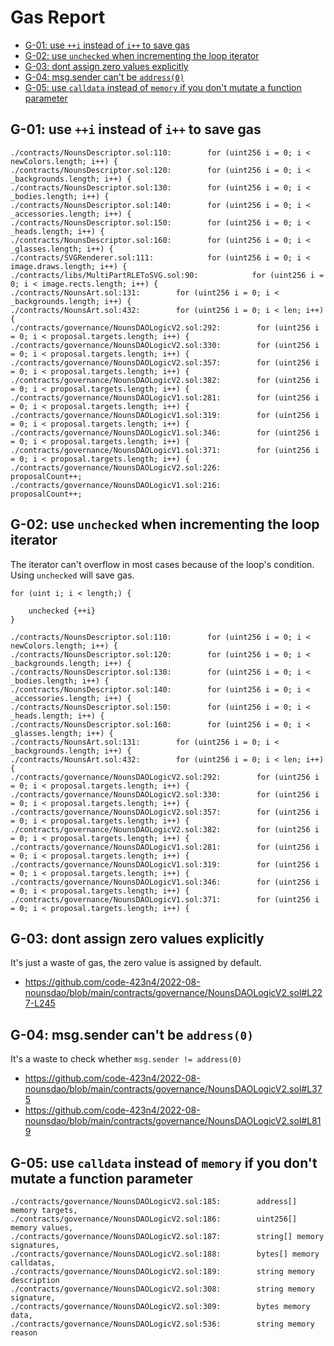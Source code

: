 # Gas Report

- [G-01: use `++i` instead of `i++` to save gas](#g-01-use-i-instead-of-i-to-save-gas)
- [G-02: use `unchecked` when incrementing the loop iterator](#g-02-use-unchecked-when-incrementing-the-loop-iterator)
- [G-03: dont assign zero values explicitly](#g-03-dont-assign-zero-values-explicitly)
- [G-04: msg.sender can't be `address(0)`](#g-04-msgsender-cant-be-address0)
- [G-05: use `calldata` instead of `memory` if you don't mutate a function parameter](#g-05-use-calldata-instead-of-memory-if-you-dont-mutate-a-function-parameter)

## G-01: use `++i` instead of `i++` to save gas

```
./contracts/NounsDescriptor.sol:110:        for (uint256 i = 0; i < newColors.length; i++) {
./contracts/NounsDescriptor.sol:120:        for (uint256 i = 0; i < _backgrounds.length; i++) {
./contracts/NounsDescriptor.sol:130:        for (uint256 i = 0; i < _bodies.length; i++) {
./contracts/NounsDescriptor.sol:140:        for (uint256 i = 0; i < _accessories.length; i++) {
./contracts/NounsDescriptor.sol:150:        for (uint256 i = 0; i < _heads.length; i++) {
./contracts/NounsDescriptor.sol:160:        for (uint256 i = 0; i < _glasses.length; i++) {
./contracts/SVGRenderer.sol:111:            for (uint256 i = 0; i < image.draws.length; i++) {
./contracts/libs/MultiPartRLEToSVG.sol:90:            for (uint256 i = 0; i < image.rects.length; i++) {
./contracts/NounsArt.sol:131:        for (uint256 i = 0; i < _backgrounds.length; i++) {
./contracts/NounsArt.sol:432:        for (uint256 i = 0; i < len; i++) {
./contracts/governance/NounsDAOLogicV2.sol:292:        for (uint256 i = 0; i < proposal.targets.length; i++) {
./contracts/governance/NounsDAOLogicV2.sol:330:        for (uint256 i = 0; i < proposal.targets.length; i++) {
./contracts/governance/NounsDAOLogicV2.sol:357:        for (uint256 i = 0; i < proposal.targets.length; i++) {
./contracts/governance/NounsDAOLogicV2.sol:382:        for (uint256 i = 0; i < proposal.targets.length; i++) {
./contracts/governance/NounsDAOLogicV1.sol:281:        for (uint256 i = 0; i < proposal.targets.length; i++) {
./contracts/governance/NounsDAOLogicV1.sol:319:        for (uint256 i = 0; i < proposal.targets.length; i++) {
./contracts/governance/NounsDAOLogicV1.sol:346:        for (uint256 i = 0; i < proposal.targets.length; i++) {
./contracts/governance/NounsDAOLogicV1.sol:371:        for (uint256 i = 0; i < proposal.targets.length; i++) {
./contracts/governance/NounsDAOLogicV2.sol:226:        proposalCount++;
./contracts/governance/NounsDAOLogicV1.sol:216:        proposalCount++;
```

## G-02: use `unchecked` when incrementing the loop iterator

The iterator can't overflow in most cases because of the loop's condition. Using `unchecked` will save gas.

```sol
for (uint i; i < length;) {

    unchecked {++i}
}
```

```
./contracts/NounsDescriptor.sol:110:        for (uint256 i = 0; i < newColors.length; i++) {
./contracts/NounsDescriptor.sol:120:        for (uint256 i = 0; i < _backgrounds.length; i++) {
./contracts/NounsDescriptor.sol:130:        for (uint256 i = 0; i < _bodies.length; i++) {
./contracts/NounsDescriptor.sol:140:        for (uint256 i = 0; i < _accessories.length; i++) {
./contracts/NounsDescriptor.sol:150:        for (uint256 i = 0; i < _heads.length; i++) {
./contracts/NounsDescriptor.sol:160:        for (uint256 i = 0; i < _glasses.length; i++) {
./contracts/NounsArt.sol:131:        for (uint256 i = 0; i < _backgrounds.length; i++) {
./contracts/NounsArt.sol:432:        for (uint256 i = 0; i < len; i++) {
./contracts/governance/NounsDAOLogicV2.sol:292:        for (uint256 i = 0; i < proposal.targets.length; i++) {
./contracts/governance/NounsDAOLogicV2.sol:330:        for (uint256 i = 0; i < proposal.targets.length; i++) {
./contracts/governance/NounsDAOLogicV2.sol:357:        for (uint256 i = 0; i < proposal.targets.length; i++) {
./contracts/governance/NounsDAOLogicV2.sol:382:        for (uint256 i = 0; i < proposal.targets.length; i++) {
./contracts/governance/NounsDAOLogicV1.sol:281:        for (uint256 i = 0; i < proposal.targets.length; i++) {
./contracts/governance/NounsDAOLogicV1.sol:319:        for (uint256 i = 0; i < proposal.targets.length; i++) {
./contracts/governance/NounsDAOLogicV1.sol:346:        for (uint256 i = 0; i < proposal.targets.length; i++) {
./contracts/governance/NounsDAOLogicV1.sol:371:        for (uint256 i = 0; i < proposal.targets.length; i++) {
```

## G-03: dont assign zero values explicitly

It's just a waste of gas, the zero value is assigned by default.

- https://github.com/code-423n4/2022-08-nounsdao/blob/main/contracts/governance/NounsDAOLogicV2.sol#L227-L245

## G-04: msg.sender can't be `address(0)`

It's a waste to check whether `msg.sender != address(0)`

- https://github.com/code-423n4/2022-08-nounsdao/blob/main/contracts/governance/NounsDAOLogicV2.sol#L375
- https://github.com/code-423n4/2022-08-nounsdao/blob/main/contracts/governance/NounsDAOLogicV2.sol#L819

## G-05: use `calldata` instead of `memory` if you don't mutate a function parameter

```
./contracts/governance/NounsDAOLogicV2.sol:185:        address[] memory targets,
./contracts/governance/NounsDAOLogicV2.sol:186:        uint256[] memory values,
./contracts/governance/NounsDAOLogicV2.sol:187:        string[] memory signatures,
./contracts/governance/NounsDAOLogicV2.sol:188:        bytes[] memory calldatas,
./contracts/governance/NounsDAOLogicV2.sol:189:        string memory description
./contracts/governance/NounsDAOLogicV2.sol:308:        string memory signature,
./contracts/governance/NounsDAOLogicV2.sol:309:        bytes memory data,
./contracts/governance/NounsDAOLogicV2.sol:536:        string memory reason
```

